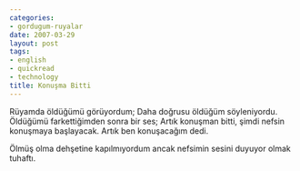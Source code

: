 ```yaml
---
categories:
- gordugum-ruyalar
date: 2007-03-29
layout: post
tags:
- english
- quickread
- technology
title: Konuşma Bitti
---
```


Rüyamda öldüğümü görüyordum; Daha doğrusu öldüğüm söyleniyordu. Öldüğümü farkettiğimden sonra bir ses; Artık konuşman bitti, şimdi nefsin konuşmaya başlayacak. Artık ben konuşacağım dedi.

Ölmüş olma dehşetine kapılmıyordum ancak nefsimin sesini duyuyor olmak tuhaftı.

